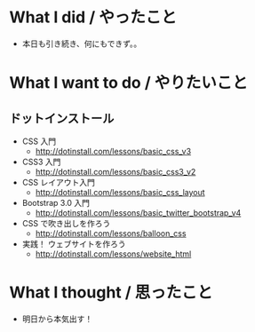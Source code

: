 # What I did / やったこと
- 本日も引き続き、何にもできず。。

# What I want to do / やりたいこと
## ドットインストール
- CSS 入門
    - http://dotinstall.com/lessons/basic_css_v3
- CSS3 入門
    - http://dotinstall.com/lessons/basic_css3_v2
- CSS レイアウト入門
    - http://dotinstall.com/lessons/basic_css_layout
- Bootstrap 3.0 入門
    - http://dotinstall.com/lessons/basic_twitter_bootstrap_v4
- CSS で吹き出しを作ろう
    - http://dotinstall.com/lessons/balloon_css
- 実践！ ウェブサイトを作ろう
    - http://dotinstall.com/lessons/website_html

# What I thought / 思ったこと
- 明日から本気出す！
